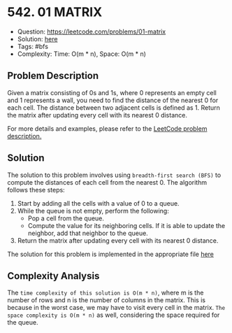 # 542. 01 MATRIX

* Question: https://leetcode.com/problems/01-matrix
* Solution: [here](Solution.java)
* Tags: #bfs
* Complexity: Time: O(m * n), Space: O(m * n)

## Problem Description

Given a matrix consisting of 0s and 1s, where 0 represents an empty cell and 1 represents a wall, you need to find the
distance of the nearest 0 for each cell. The distance between two adjacent cells is defined as 1. Return the matrix
after updating every cell with its nearest 0 distance.

For more details and examples, please refer to
the [LeetCode problem description.](https://leetcode.com/problems/01-matrix)

## Solution
The solution to this problem involves using `breadth-first search (BFS)` to compute the distances of each cell from the
nearest 0. The algorithm follows these steps:

1. Start by adding all the cells with a value of 0 to a queue.
2. While the queue is not empty, perform the following:
   * Pop a cell from the queue.
   * Compute the value for its neighboring cells. If it is able to update the neighbor, add that neighbor to the queue.
3. Return the matrix after updating every cell with its nearest 0 distance.
   
The solution for this problem is implemented in the appropriate file [here](Solution.java)

## Complexity Analysis
The `time complexity of this solution is O(m * n)`, where m is the number of rows and n is the number of columns in the
matrix. This is because in the worst case, we may have to visit every cell in the matrix. `The space complexity is O(m *
n)` as well, considering the space required for the queue.